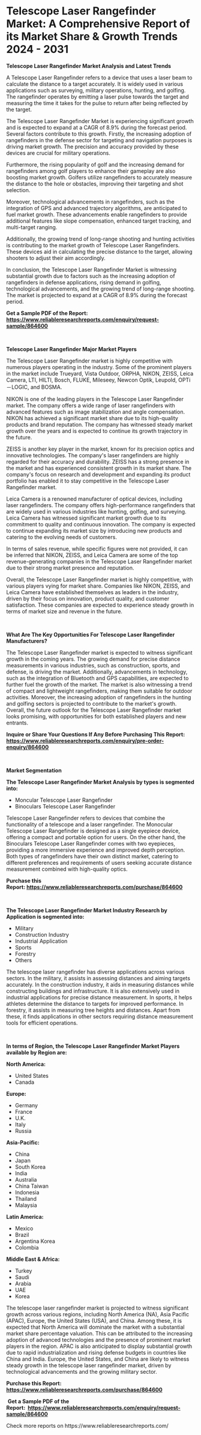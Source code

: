<p><h1>Telescope Laser Rangefinder Market: A Comprehensive Report of its Market Share & Growth Trends 2024 - 2031</h1></p><p><strong>Telescope Laser Rangefinder Market Analysis and Latest Trends</strong></p>
<p><p>A Telescope Laser Rangefinder refers to a device that uses a laser beam to calculate the distance to a target accurately. It is widely used in various applications such as surveying, military operations, hunting, and golfing. The rangefinder operates by emitting a laser pulse towards the target and measuring the time it takes for the pulse to return after being reflected by the target.</p><p>The Telescope Laser Rangefinder Market is experiencing significant growth and is expected to expand at a CAGR of 8.9% during the forecast period. Several factors contribute to this growth. Firstly, the increasing adoption of rangefinders in the defense sector for targeting and navigation purposes is driving market growth. The precision and accuracy provided by these devices are crucial for military operations.</p><p>Furthermore, the rising popularity of golf and the increasing demand for rangefinders among golf players to enhance their gameplay are also boosting market growth. Golfers utilize rangefinders to accurately measure the distance to the hole or obstacles, improving their targeting and shot selection.</p><p>Moreover, technological advancements in rangefinders, such as the integration of GPS and advanced trajectory algorithms, are anticipated to fuel market growth. These advancements enable rangefinders to provide additional features like slope compensation, enhanced target tracking, and multi-target ranging.</p><p>Additionally, the growing trend of long-range shooting and hunting activities is contributing to the market growth of Telescope Laser Rangefinders. These devices aid in calculating the precise distance to the target, allowing shooters to adjust their aim accordingly.</p><p>In conclusion, the Telescope Laser Rangefinder Market is witnessing substantial growth due to factors such as the increasing adoption of rangefinders in defense applications, rising demand in golfing, technological advancements, and the growing trend of long-range shooting. The market is projected to expand at a CAGR of 8.9% during the forecast period.</p></p>
<p><strong>Get a Sample PDF of the Report:&nbsp; <a href="https://www.reliableresearchreports.com/enquiry/request-sample/864600">https://www.reliableresearchreports.com/enquiry/request-sample/864600</a></strong></p>
<p>&nbsp;</p>
<p><strong>Telescope Laser Rangefinder Major Market Players</strong></p>
<p><p>The Telescope Laser Rangefinder market is highly competitive with numerous players operating in the industry. Some of the prominent players in the market include Trueyard, Vista Outdoor, ORPHA, NIKON, ZEISS, Leica Camera, LTI, HILTI, Bosch, FLUKE, Mileseey, Newcon Optik, Leupold, OPTi－LOGIC, and BOSMA.</p><p>NIKON is one of the leading players in the Telescope Laser Rangefinder market. The company offers a wide range of laser rangefinders with advanced features such as image stabilization and angle compensation. NIKON has achieved a significant market share due to its high-quality products and brand reputation. The company has witnessed steady market growth over the years and is expected to continue its growth trajectory in the future.</p><p>ZEISS is another key player in the market, known for its precision optics and innovative technologies. The company's laser rangefinders are highly regarded for their accuracy and durability. ZEISS has a strong presence in the market and has experienced consistent growth in its market share. The company's focus on research and development and expanding its product portfolio has enabled it to stay competitive in the Telescope Laser Rangefinder market.</p><p>Leica Camera is a renowned manufacturer of optical devices, including laser rangefinders. The company offers high-performance rangefinders that are widely used in various industries like hunting, golfing, and surveying. Leica Camera has witnessed significant market growth due to its commitment to quality and continuous innovation. The company is expected to continue expanding its market size by introducing new products and catering to the evolving needs of customers.</p><p>In terms of sales revenue, while specific figures were not provided, it can be inferred that NIKON, ZEISS, and Leica Camera are some of the top revenue-generating companies in the Telescope Laser Rangefinder market due to their strong market presence and reputation.</p><p>Overall, the Telescope Laser Rangefinder market is highly competitive, with various players vying for market share. Companies like NIKON, ZEISS, and Leica Camera have established themselves as leaders in the industry, driven by their focus on innovation, product quality, and customer satisfaction. These companies are expected to experience steady growth in terms of market size and revenue in the future.</p></p>
<p>&nbsp;</p>
<p><strong>What Are The Key Opportunities For Telescope Laser Rangefinder Manufacturers?</strong></p>
<p><p>The Telescope Laser Rangefinder market is expected to witness significant growth in the coming years. The growing demand for precise distance measurements in various industries, such as construction, sports, and defense, is driving the market. Additionally, advancements in technology, such as the integration of Bluetooth and GPS capabilities, are expected to further fuel the growth of the market. The market is also witnessing a trend of compact and lightweight rangefinders, making them suitable for outdoor activities. Moreover, the increasing adoption of rangefinders in the hunting and golfing sectors is projected to contribute to the market's growth. Overall, the future outlook for the Telescope Laser Rangefinder market looks promising, with opportunities for both established players and new entrants.</p></p>
<p><strong>Inquire or Share Your Questions If Any Before Purchasing This Report: <a href="https://www.reliableresearchreports.com/enquiry/pre-order-enquiry/864600">https://www.reliableresearchreports.com/enquiry/pre-order-enquiry/864600</a></strong></p>
<p>&nbsp;</p>
<p><strong>Market Segmentation</strong></p>
<p><strong>The Telescope Laser Rangefinder Market Analysis by types is segmented into:</strong></p>
<p><ul><li>Moncular Telescope Laser Rangefinder</li><li>Binoculars Telescope Laser Rangefinder</li></ul></p>
<p><p>Telescope Laser Rangefinder refers to devices that combine the functionality of a telescope and a laser rangefinder. The Monocular Telescope Laser Rangefinder is designed as a single eyepiece device, offering a compact and portable option for users. On the other hand, the Binoculars Telescope Laser Rangefinder comes with two eyepieces, providing a more immersive experience and improved depth perception. Both types of rangefinders have their own distinct market, catering to different preferences and requirements of users seeking accurate distance measurement combined with high-quality optics.</p></p>
<p><strong>Purchase this Report:&nbsp;<a href="https://www.reliableresearchreports.com/purchase/864600">https://www.reliableresearchreports.com/purchase/864600</a></strong></p>
<p>&nbsp;</p>
<p><strong>The Telescope Laser Rangefinder Market Industry Research by Application is segmented into:</strong></p>
<p><ul><li>Military</li><li>Construction Industry</li><li>Industrial Application</li><li>Sports</li><li>Forestry</li><li>Others</li></ul></p>
<p><p>The telescope laser rangefinder has diverse applications across various sectors. In the military, it assists in assessing distances and aiming targets accurately. In the construction industry, it aids in measuring distances while constructing buildings and infrastructure. It is also extensively used in industrial applications for precise distance measurement. In sports, it helps athletes determine the distance to targets for improved performance. In forestry, it assists in measuring tree heights and distances. Apart from these, it finds applications in other sectors requiring distance measurement tools for efficient operations.</p></p>
<p>&nbsp;</p>
<p><strong>In terms of Region, the Telescope Laser Rangefinder Market Players available by Region are:</strong></p>
<p>
    <p> <strong> North America: </strong>
        <ul>
            <li>United States</li>
            <li>Canada</li>
        </ul>
        </p> 
    <p> <strong> Europe: </strong>
        <ul>
            <li>Germany</li>
            <li>France</li>
            <li>U.K.</li>
            <li>Italy</li>
            <li>Russia</li>
        </ul>
        </p> 
    <p> <strong> Asia-Pacific: </strong>
        <ul>
            <li>China</li>
            <li>Japan</li>
            <li>South Korea</li>
            <li>India</li>
            <li>Australia</li>
            <li>China Taiwan</li>
            <li>Indonesia</li>
            <li>Thailand</li>
            <li>Malaysia</li>
        </ul>
        </p> 
    <p> <strong> Latin America: </strong>
        <ul>
            <li>Mexico</li>
            <li>Brazil</li>
            <li>Argentina Korea</li>
            <li>Colombia</li>
        </ul>
        </p> 
    <p> <strong> Middle East & Africa: </strong>
        <ul>
            <li>Turkey</li>
            <li>Saudi</li>
            <li>Arabia</li>
            <li>UAE</li>
            <li>Korea</li>
        </ul>
    </p>
    </p>
<p><p>The telescope laser rangefinder market is projected to witness significant growth across various regions, including North America (NA), Asia Pacific (APAC), Europe, the United States (USA), and China. Among these, it is expected that North America will dominate the market with a substantial market share percentage valuation. This can be attributed to the increasing adoption of advanced technologies and the presence of prominent market players in the region. APAC is also anticipated to display substantial growth due to rapid industrialization and rising defense budgets in countries like China and India. Europe, the United States, and China are likely to witness steady growth in the telescope laser rangefinder market, driven by technological advancements and the growing military sector. </p></p>
<p><strong>Purchase this Report: <a href="https://www.reliableresearchreports.com/purchase/864600">https://www.reliableresearchreports.com/purchase/864600</a></strong></p>
<p>&nbsp;<strong>Get a Sample PDF of the Report:&nbsp;&nbsp;<a href="https://www.reliableresearchreports.com/enquiry/request-sample/864600">https://www.reliableresearchreports.com/enquiry/request-sample/864600</a></strong></p>
<p><strong></strong></p>
<p>Check more reports on https://www.reliableresearchreports.com/</p>